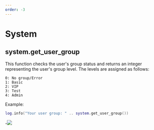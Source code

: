 ```yaml
---
order: -3
---
```


# System

## system.get_user_group

This function checks the user's group status and returns an integer representing the user's group level. The levels are assigned as follows:
```
0: No group/Error
1: Basic
2: VIP
3: Test
4: Admin
```
Example:
```lua
log.info("Your user group: " .. system.get_user_group())
```
-![](https://i.imgur.com/8dvLpHr.png)